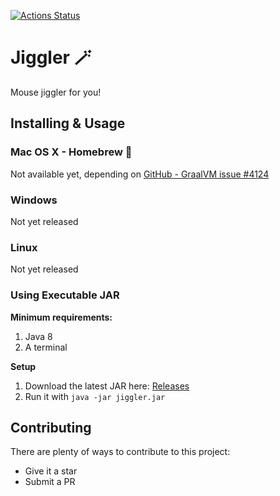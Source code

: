 [![Actions Status](https://github.com/Hakky54/jiggler/workflows/Build/badge.svg)](https://github.com/Hakky54/jiggler/actions)

# Jiggler 🪄
Mouse jiggler for you!

## Installing & Usage

### Mac OS X - Homebrew 🍺
Not available yet, depending on [GitHub - GraalVM issue #4124](https://github.com/oracle/graal/issues/4124)

### Windows
Not yet released

### Linux
Not yet released

### Using Executable JAR
**Minimum requirements:**
1. Java 8
3. A terminal

**Setup**
1. Download the latest JAR here: [Releases](https://github.com/Hakky54/jiggler/releases)
2. Run it with `java -jar jiggler.jar`

## Contributing

There are plenty of ways to contribute to this project:

* Give it a star
* Submit a PR
